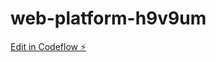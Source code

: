 # web-platform-h9v9um

[Edit in Codeflow ⚡️](https://stackblitz.com/~/github.com/Ganesyk12/web-platform-h9v9um)